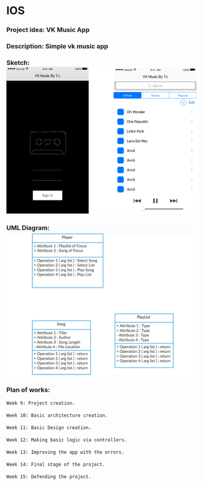 # IOS


### Project idea: VK Music App

### Description: Simple vk music app

### Sketch: ![alt text](https://github.com/coverss/IOS/blob/master/main.png)

### UML Diagram: ![alt text](https://github.com/coverss/IOS/blob/master/1.png)

### Plan of works: 

```
Week 9: Project creation.

Week 10: Basic architecture creation.

Week 11: Basic Design creation.

Week 12: Making basic logic via controllers.

Week 13: Improving the app with the errors.

Week 14: Final stage of the project.

Week 15: Defending the project.
```
